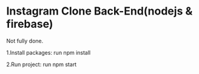 # Instagram Clone Back-End(nodejs & firebase)

Not fully done.

1.Install packages:	run npm install

2.Run project:	run npm start
